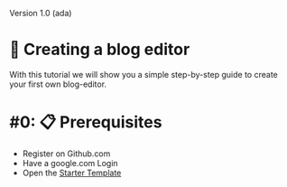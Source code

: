 Version 1.0 (ada)

#  💃 Creating a blog editor
With this tutorial we will show you a simple step-by-step guide to create your first own blog-editor.

# \#0: 📋 Prerequisites
 - Register on Github.com
 - Have a google.com Login
 - Open the [Starter Template](https://stackblitz.com/edit/ada19-workshop-start)








